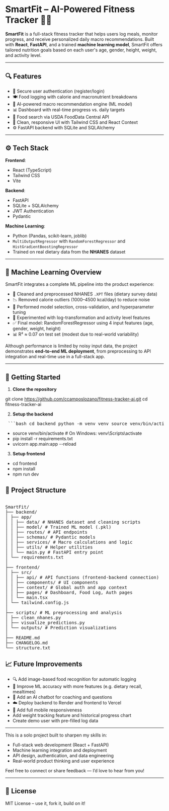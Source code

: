 # SmartFit – AI-Powered Fitness Tracker 💪🧠

**SmartFit** is a full-stack fitness tracker that helps users log meals, monitor progress, and receive personalized daily macro recommendations. Built with **React**, **FastAPI**, and a trained **machine learning model**, SmartFit offers tailored nutrition goals based on each user's age, gender, height, weight, and activity level.

---

## 🔍 Features

- 🔐 Secure user authentication (register/login)
- 🍽️ Food logging with calorie and macronutrient breakdowns
- 🤖 AI-powered macro recommendation engine (ML model)
- 📊 Dashboard with real-time progress vs. daily targets
- 🔎 Food search via USDA FoodData Central API
- 🧼 Clean, responsive UI with Tailwind CSS and React Context
- ⚙️ FastAPI backend with SQLite and SQLAlchemy

---

## ⚙️ Tech Stack

**Frontend**:
- React (TypeScript)
- Tailwind CSS
- Vite

**Backend**:
- FastAPI
- SQLite + SQLAlchemy
- JWT Authentication
- Pydantic

**Machine Learning**:
- Python (Pandas, scikit-learn, joblib)
- `MultiOutputRegressor` with `RandomForestRegressor` and `HistGradientBoostingRegressor`
- Trained on real dietary data from the **NHANES** dataset

---

## 🧠 Machine Learning Overview

SmartFit integrates a complete ML pipeline into the product experience:

- 🔄 Cleaned and preprocessed NHANES `.XPT` files (dietary survey data)
- 📉 Removed calorie outliers (1000–4500 kcal/day) to reduce noise
- 🧪 Performed model selection, cross-validation, and hyperparameter tuning
- 🔁 Experimented with log-transformation and activity level features
- ✅ Final model: RandomForestRegressor using 4 input features (age, gender, weight, height)
- 📊 R² ≈ 0.07 on test set (modest due to real-world variability)

Although performance is limited by noisy input data, the project demonstrates **end-to-end ML deployment**, from preprocessing to API integration and real-time use in a full-stack app.

---

## 🚀 Getting Started

1. **Clone the repository**

git clone https://github.com/ccamposlozano/fitness-tracker-ai.git
cd fitness-tracker-ai


2. **Setup the backend**
<pre> ```bash cd backend python -m venv venv source venv/bin/activate ``` </pre>
- source venv/bin/activate  # On Windows: venv\Scripts\activate
- pip install -r requirements.txt
- uvicorn app.main:app --reload

3. **Setup frontend**
- cd frontend
- npm install
- npm run dev

## 📁 Project Structure
<pre>  
SmartFit/
├── backend/
│ ├── app/
│ │ ├── data/ # NHANES dataset and cleaning scripts
│ │ ├── model/ # Trained ML model (.pkl)
│ │ ├── routes/ # API endpoints
│ │ ├── schemas/ # Pydantic models
│ │ ├── services/ # Macro calculations and logic
│ │ ├── utils/ # Helper utilities
│ │ └── main.py # FastAPI entry point
│ └── requirements.txt
│
├── frontend/
│ ├── src/
│ │ ├── api/ # API functions (frontend-backend connection)
│ │ ├── components/ # UI components
│ │ ├── context/ # Global auth and app context
│ │ ├── pages/ # Dashboard, Food Log, Auth pages
│ │ └── main.tsx
│ └── tailwind.config.js
│
├── scripts/ # ML preprocessing and analysis
│ ├── clean_nhanes.py
│ ├── visualize_predictions.py
│ └── outputs/ # Prediction visualizations
│
├── README.md
├── CHANGELOG.md
└── structure.txt
</pre>


## 📈 Future Improvements

- 🔍 Add image-based food recognition for automatic logging
- 🧠 Improve ML accuracy with more features (e.g. dietary recall, mealtimes)
- 💬 Add an AI chatbot for coaching and questions
- ☁️ Deploy backend to Render and frontend to Vercel
- 📱 Add full mobile responsiveness
- Add weight tracking feature and historical progress chart
- Create demo user with pre-filled log data

---

This is a solo project built to sharpen my skills in:

- Full-stack web development (React + FastAPI)
- Machine learning integration and deployment
- API design, authentication, and data engineering
- Real-world product thinking and user experience

Feel free to connect or share feedback — I’d love to hear from you!

---

## 📜 License

MIT License – use it, fork it, build on it!